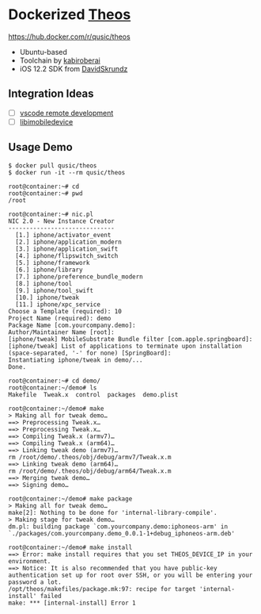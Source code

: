 # Dockerized [Theos](https://github.com/theos/theos)

https://hub.docker.com/r/qusic/theos

* Ubuntu-based
* Toolchain by [kabiroberai](https://github.com/kabiroberai/ios-toolchain-linux)
* iOS 12.2 SDK from [DavidSkrundz](https://github.com/DavidSkrundz/sdks)

## Integration Ideas

- [ ] [vscode remote development](https://code.visualstudio.com/docs/remote/remote-overview)
- [ ] [libimobiledevice](https://www.libimobiledevice.org/)

## Usage Demo

```
$ docker pull qusic/theos
$ docker run -it --rm qusic/theos

root@container:~# cd
root@container:~# pwd
/root

root@container:~# nic.pl
NIC 2.0 - New Instance Creator
------------------------------
  [1.] iphone/activator_event
  [2.] iphone/application_modern
  [3.] iphone/application_swift
  [4.] iphone/flipswitch_switch
  [5.] iphone/framework
  [6.] iphone/library
  [7.] iphone/preference_bundle_modern
  [8.] iphone/tool
  [9.] iphone/tool_swift
  [10.] iphone/tweak
  [11.] iphone/xpc_service
Choose a Template (required): 10
Project Name (required): demo
Package Name [com.yourcompany.demo]:
Author/Maintainer Name [root]:
[iphone/tweak] MobileSubstrate Bundle filter [com.apple.springboard]:
[iphone/tweak] List of applications to terminate upon installation (space-separated, '-' for none) [SpringBoard]:
Instantiating iphone/tweak in demo/...
Done.

root@container:~# cd demo/
root@container:~/demo# ls
Makefile  Tweak.x  control  packages  demo.plist

root@container:~/demo# make
> Making all for tweak demo…
==> Preprocessing Tweak.x…
==> Preprocessing Tweak.x…
==> Compiling Tweak.x (armv7)…
==> Compiling Tweak.x (arm64)…
==> Linking tweak demo (armv7)…
rm /root/demo/.theos/obj/debug/armv7/Tweak.x.m
==> Linking tweak demo (arm64)…
rm /root/demo/.theos/obj/debug/arm64/Tweak.x.m
==> Merging tweak demo…
==> Signing demo…

root@container:~/demo# make package
> Making all for tweak demo…
make[2]: Nothing to be done for 'internal-library-compile'.
> Making stage for tweak demo…
dm.pl: building package `com.yourcompany.demo:iphoneos-arm' in `./packages/com.yourcompany.demo_0.0.1-1+debug_iphoneos-arm.deb'

root@container:~/demo# make install
==> Error: make install requires that you set THEOS_DEVICE_IP in your environment.
==> Notice: It is also recommended that you have public-key authentication set up for root over SSH, or you will be entering your password a lot.
/opt/theos/makefiles/package.mk:97: recipe for target 'internal-install' failed
make: *** [internal-install] Error 1
```
